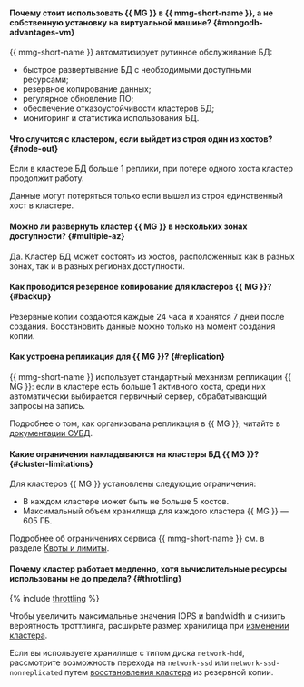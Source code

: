 #### Почему стоит использовать {{ MG }} в {{ mmg-short-name }}, а не собственную установку на виртуальной машине? {#mongodb-advantages-vm}

{{ mmg-short-name }} автоматизирует рутинное обслуживание БД:

- быстрое развертывание БД с необходимыми доступными ресурсами;
- резервное копирование данных;
- регулярное обновление ПО;
- обеспечение отказоустойчивости кластеров БД;
- мониторинг и статистика использования БД.


#### Что случится с кластером, если выйдет из строя один из хостов? {#node-out}

Если в кластере БД больше 1 реплики, при потере одного хоста кластер продолжит работу.

Данные могут потеряться только если вышел из строя единственный хост в кластере.


#### Можно ли развернуть кластер {{ MG }} в нескольких зонах доступности? {#multiple-az}

Да. Кластер БД может состоять из хостов, расположенных как в разных зонах, так и в разных регионах доступности.


#### Как проводится резервное копирование для кластеров {{ MG }}? {#backup}

Резервные копии создаются каждые 24 часа и хранятся 7 дней после создания. Восстановить данные можно только на момент создания копии.


#### Как устроена репликация для {{ MG }}? {#replication}

{{ mmg-short-name }} использует стандартный механизм репликации {{ MG }}: если в кластере есть больше 1 активного хоста, среди них автоматически выбирается первичный сервер, обрабатывающий запросы на запись.

Подробнее о том, как организована репликация в {{ MG }}, читайте в [документации СУБД](https://docs.mongodb.com/manual/replication/).


#### Какие ограничения накладываются на кластеры БД {{ MG }}? {#cluster-limitations}

Для кластеров {{ MG }} установлены следующие ограничения:

- В каждом кластере может быть не больше 5 хостов.
- Максимальный объем хранилища для каждого кластера {{ MG }} — 605 ГБ.

Подробнее об ограничениях сервиса {{ mmg-short-name }} см. в разделе [Квоты и лимиты](../../managed-mongodb/concepts/limits.md).

#### Почему кластер работает медленно, хотя вычислительные ресурсы использованы не до предела? {#throttling}

{% include [throttling](../throttling.md) %}

Чтобы увеличить максимальные значения IOPS и bandwidth и снизить вероятность троттлинга, расширьте размер хранилища при [изменении кластера](../../managed-mongodb/operations/update.md#change-disk-size).

Если вы используете хранилище с типом диска `network-hdd`, рассмотрите возможность перехода на `network-ssd` или `network-ssd-nonreplicated` путем [восстановления кластера](../../managed-mongodb/operations/cluster-backups.md#restore) из резервной копии.
